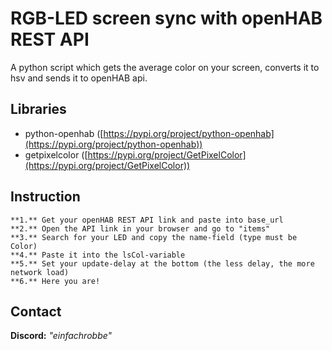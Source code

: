 # RGB-LED screen sync with openHAB REST API
A python script which gets the average color on your screen, converts it to hsv and sends it to openHAB api.

## Libraries

 - python-openhab ([https://pypi.org/project/python-openhab](https://pypi.org/project/python-openhab))
 - getpixelcolor ([https://pypi.org/project/GetPixelColor](https://pypi.org/project/GetPixelColor))

## Instruction

    **1.** Get your openHAB REST API link and paste into base_url
    **2.** Open the API link in your browser and go to "items"
    **3.** Search for your LED and copy the name-field (type must be Color)
    **4.** Paste it into the lsCol-variable
    **5.** Set your update-delay at the bottom (the less delay, the more network load)
    **6.** Here you are!

## Contact
**Discord:** *"einfachrobbe"*
